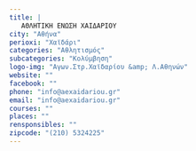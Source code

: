 ```yaml
---
title: |
   ΑΘΛΗΤΙΚΗ ΕΝΩΣΗ ΧΑΙΔΑΡΙΟΥ
city: "Αθήνα"
perioxi: "Χαϊδάρι"
categories: "Αθλητισμός"
subcategories: "Κολύμβηση"
logo-img: "Αγων.Στρ.Χαϊδαρίου &amp; Λ.Αθηνών"
website: ""
facebook: ""
phone: "info@aexaidariou.gr"
email: "info@aexaidariou.gr"
courses: ""
places: ""
rensponsibles: ""
zipcode: "(210) 5324225"
---
```




